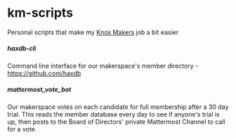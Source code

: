 # km-scripts
Personal scripts that make my [Knox Makers](https://knoxmakers.org) job a bit easier

##### haxdb-cli
Command line interface for our makerspace's member directory - https://github.com/haxdb

##### mattermost_vote_bot
Our makerspace votes on each candidate for full membership after a 30 day trial.  This reads the member database every day to see if anyone's trial is up, then posts to the Board of Directors' private Mattermost Channel to call for a vote.

